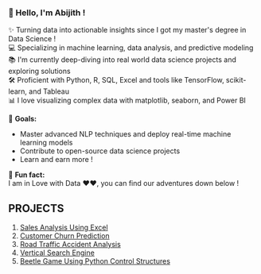 ### 👋 Hello, I'm Abijith !

✨ Turning data into actionable insights since I got my master's degree in Data Science ! <br>
💻 Specializing in machine learning, data analysis, and predictive modeling  
📚 I'm currently deep-diving into real world data science projects and exploring solutions <br>
🛠️ Proficient with Python, R, SQL, Excel and tools like TensorFlow, scikit-learn, and Tableau  
📊 I love visualizing complex data with matplotlib, seaborn, and Power BI  

🎯 **Goals:**  
- Master advanced NLP techniques and deploy real-time machine learning models  
- Contribute to open-source data science projects  
- Learn and earn more !

🎲 **Fun fact:**  
I am in Love with Data ❤️❤, you can find our adventures down below !

## PROJECTS
1. [Sales Analysis Using Excel](https://github.com/abijithpandath/Projects/tree/main/Sales%20Analysis%20Using%20Excel)
2. [Customer Churn Prediction](https://github.com/abijithpandath/Projects/tree/main/Machine%20Learning%20Approaches%20to%20Customer%20Churn%20Prediction)
3. [Road Traffic Accident Analysis](https://github.com/abijithpandath/Projects/tree/main/Road%20Traffic%20Accident)
4. [Vertical Search Engine](https://github.com/abijithpandath/Projects/tree/main/Vertical%20Search%20Engine)
5. [Beetle Game Using Python Control Structures ](https://github.com/abijithpandath/Projects/tree/main/Beetle%20Game)

